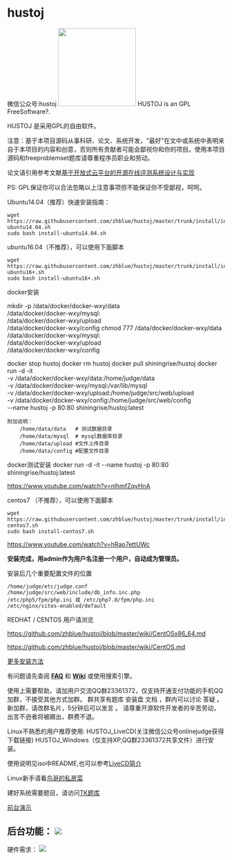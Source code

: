 hustoj
======
微信公众号:hustoj
<img src="http://hustoj.com/wx.jpg" height="180">
HUSTOJ is an GPL FreeSoftware?.

HUSTOJ 是采用GPL的自由软件。

注意：基于本项目源码从事科研、论文、系统开发，"最好"在文中或系统中表明来自于本项目的内容和创意，否则所有贡献者可能会鄙视你和你的项目。使用本项目源码和freeproblemset题库请尊重程序员职业和劳动。

论文请引用参考文献[基于开放式云平台的开源在线评测系统设计与实现](http://kns.cnki.net/KCMS/detail/detail.aspx?dbcode=CJFQ&dbname=CJFD2012&filename=JSJA2012S3088&uid=WEEvREcwSlJHSldRa1FhdXNXYXJwcFhRL1Z1Q2lKUDFMNGd0TnJVVlh4bz0=$9A4hF_YAuvQ5obgVAqNKPCYcEjKensW4ggI8Fm4gTkoUKaID8j8gFw!!&v=MjgwNTExVDNxVHJXTTFGckNVUkwyZlllWm1GaURsV3IvQUx6N0JiN0c0SDlPdnJJOU5iSVI4ZVgxTHV4WVM3RGg=)

PS: GPL保证你可以合法忽略以上注意事项但不能保证你不受鄙视，呵呵。

Ubuntu14.04（推荐）快速安装指南：  

    wget https://raw.githubusercontent.com/zhblue/hustoj/master/trunk/install/install-ubuntu14.04.sh
    sudo bash install-ubuntu14.04.sh
  
ubuntu16.04（不推荐），可以使用下面脚本

    wget https://raw.githubusercontent.com/zhblue/hustoj/master/trunk/install/install-ubuntu16+.sh
    sudo bash install-ubuntu16+.sh

docker安装
	
mkdir -p /data/docker/docker-wxy/data \
        /data/docker/docker-wxy/mysql:\
         /data/docker/docker-wxy/upload\
        /data/docker/docker-wxy/config
chmod 777 /data/docker/docker-wxy/data \
        /data/docker/docker-wxy/mysql:\
         /data/docker/docker-wxy/upload\
        /data/docker/docker-wxy/config

docker stop hustoj
docker rm hustoj
docker pull shiningrise/hustoj
docker run -d -it \
    -v /data/docker/docker-wxy/data:/home/judge/data \
    -v /data/docker/docker-wxy/mysql:/var/lib/mysql \
    -v /data/docker/docker-wxy/upload:/home/judge/src/web/upload \
    -v /data/docker/docker-wxy/config:/home/judge/src/web/config \
    --name hustoj -p 80:80 shiningrise/hustoj:latest

	附加说明：
		/home/data/data   # 测试数据目录
		/home/data/mysql  # mysql数据库目录
		/home/data/upload #文件上传目录
		/home/data/config #配置文件目录

docker测试安装
	docker run -d -it --name hustoj -p 80:80 shiningrise/hustoj:latest
	
https://www.youtube.com/watch?v=nlhmfZqyHnA 


centos7 （不推荐），可以使用下面脚本

    wget https://raw.githubusercontent.com/zhblue/hustoj/master/trunk/install/install-centos7.sh
    sudo bash install-centos7.sh
    
https://www.youtube.com/watch?v=hRap7ettUWc

<b>安装完成，用admin作为用户名注册一个用户，自动成为管理员。</b>

安装后几个重要配置文件的位置

    /home/judge/etc/judge.conf
    /home/judge/src/web/include/db_info.inc.php
    /etc/php5/fpm/php.ini 或 /etc/php7.0/fpm/php.ini
    /etc/nginx/sites-enabled/default

REDHAT / CENTOS 用户请浏览 

https://github.com/zhblue/hustoj/blob/master/wiki/CentOSx86_64.md

https://github.com/zhblue/hustoj/blob/master/wiki/CentOS.md

[更多安装方法](https://github.com/zhblue/hustoj/blob/master/trunk/install/README)

有问题请先查阅
<b>[FAQ](https://github.com/zhblue/hustoj/blob/master/wiki/FAQ.md)</b> 和
<b>[Wiki](https://github.com/zhblue/hustoj/tree/master/wiki)</b> 或使用搜索引擎。  

使用上需要帮助，请加用户交流QQ群23361372，仅支持开通支付功能的手机QQ加群，不接受其他方式加群。
群共享有题库 安装盘 文档 ，群内可以讨论 答疑 。
新加群，请改群名片，5分钟后可以发言 。
请尊重开源软件开发者的辛苦劳动，出言不逊者将被踢出，群费不退。


Linux不熟悉的用户推荐使用:
HUSTOJ_LiveCD(关注微信公众号onlinejudge获得下载链接)
HUSTOJ_Windows（仅支持XP,QQ群23361372共享文件）进行安装。

使用说明见iso中README,也可以参考[LiveCD简介](https://github.com/zhblue/hustoj/tree/master/wiki/HUSTOJ_LiveCD.md)  

Linux新手请看[鸟哥的私房菜](http://cn.linux.vbird.org/linux_basic/linux_basic.php)

建好系统需要题目，请访问[TK题库](http://tk.hustoj.com/)


[前台演示](http://hustoj.com/oj/)

后台功能：
<img src="https://raw.githubusercontent.com/zhblue/hustoj/master/wiki/menu.png" >
----------------------
硬件需求：
<img src="https://raw.githubusercontent.com/zhblue/hustoj/master/wiki/hardware.png" >


